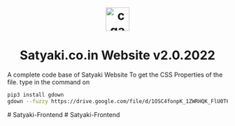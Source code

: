 <h1 align="center">
  <img alt="cgapp logo" src="https://satyaki.co.in/static/images/logo.png" width="54px"/>
</h1>
<div align="center">

# Satyaki.co.in Website v2.0.2022
  
</div>


A complete code base of Satyaki Website
To get the CSS Properties of the file.
type in the command on 
```sh
pip3 install gdown
gdown --fuzzy https://drive.google.com/file/d/1OSC4fonpK_1ZWRHQK_FlU0T6eQr6sp5Q/view?usp=sharing
```
#   S a t y a k i - F r o n t e n d  
 #   S a t y a k i - F r o n t e n d  
 